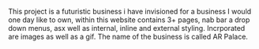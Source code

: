 This project is a futuristic business i have invisioned for a business I would one day like to own, within this website contains 3+ pages, nab bar a drop down menus, asx well as internal, inline and external styling.
Incrporated are images as well as a gif.  The name of the business is called AR Palace.
